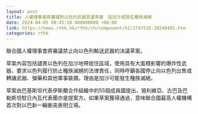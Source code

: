 ```yaml
---
layout: post
title: 人權理事會將審議對以色列武器禁運草案　指加沙或發生種族滅絕
date: 2024-04-05 00:45:50.000000000 +08:00
link: https://news.rthk.hk/rthk/ch/component/k2/1747535-20240405.htm
categories: rthk
---
```


聯合國人權理事會將審議禁止向以色列輸送武器的決議草案。

草案內容包括譴責以色列在加沙地帶居住區域，使用具有大面積影響的爆炸性武器，要求以色列履行防止種族滅絕的法律責任，同時呼籲各國停止向以色列出售或轉讓武器、彈藥和其他軍事裝備，理由是加沙可能發生種族滅絕。

草案由巴基斯坦代表伊斯蘭合作組織中的55個成員國提出，玻利維亞、古巴及巴勒斯坦駐日內瓦代表團亦是提案方。如果草案獲得通過，意味聯合國最高人權機構首次對以巴新一輪衝突表明立場。
